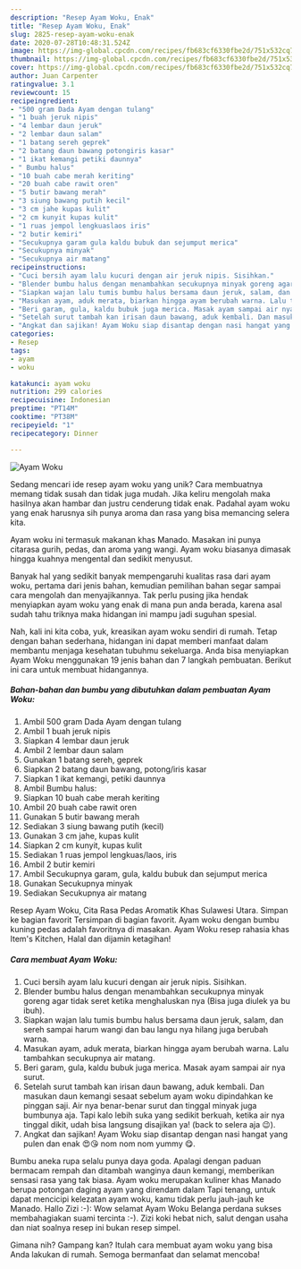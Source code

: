 ```yaml
---
description: "Resep Ayam Woku, Enak"
title: "Resep Ayam Woku, Enak"
slug: 2825-resep-ayam-woku-enak
date: 2020-07-28T10:48:31.524Z
image: https://img-global.cpcdn.com/recipes/fb683cf6330fbe2d/751x532cq70/ayam-woku-foto-resep-utama.jpg
thumbnail: https://img-global.cpcdn.com/recipes/fb683cf6330fbe2d/751x532cq70/ayam-woku-foto-resep-utama.jpg
cover: https://img-global.cpcdn.com/recipes/fb683cf6330fbe2d/751x532cq70/ayam-woku-foto-resep-utama.jpg
author: Juan Carpenter
ratingvalue: 3.1
reviewcount: 15
recipeingredient:
- "500 gram Dada Ayam dengan tulang"
- "1 buah jeruk nipis"
- "4 lembar daun jeruk"
- "2 lembar daun salam"
- "1 batang sereh geprek"
- "2 batang daun bawang potongiris kasar"
- "1 ikat kemangi petiki daunnya"
- " Bumbu halus"
- "10 buah cabe merah keriting"
- "20 buah cabe rawit oren"
- "5 butir bawang merah"
- "3 siung bawang putih kecil"
- "3 cm jahe kupas kulit"
- "2 cm kunyit kupas kulit"
- "1 ruas jempol lengkuaslaos iris"
- "2 butir kemiri"
- "Secukupnya garam gula kaldu bubuk dan sejumput merica"
- "Secukupnya minyak"
- "Secukupnya air matang"
recipeinstructions:
- "Cuci bersih ayam lalu kucuri dengan air jeruk nipis. Sisihkan."
- "Blender bumbu halus dengan menambahkan secukupnya minyak goreng agar tidak seret ketika menghaluskan nya (Bisa juga diulek ya bu ibuh)."
- "Siapkan wajan lalu tumis bumbu halus bersama daun jeruk, salam, dan sereh sampai harum wangi dan bau langu nya hilang juga berubah warna."
- "Masukan ayam, aduk merata, biarkan hingga ayam berubah warna. Lalu tambahkan secukupnya air matang."
- "Beri garam, gula, kaldu bubuk juga merica. Masak ayam sampai air nya surut."
- "Setelah surut tambah kan irisan daun bawang, aduk kembali. Dan masukan daun kemangi sesaat sebelum ayam woku dipindahkan ke pinggan saji. Air nya benar-benar surut dan tinggal minyak juga bumbunya aja. Tapi kalo lebih suka yang sedikit berkuah, ketika air nya tinggal dikit, udah bisa langsung disajikan ya! (back to selera aja 😉)."
- "Angkat dan sajikan! Ayam Woku siap disantap dengan nasi hangat yang pulen dan enak 😍😘 nom nom nom yummy 😋."
categories:
- Resep
tags:
- ayam
- woku

katakunci: ayam woku 
nutrition: 299 calories
recipecuisine: Indonesian
preptime: "PT14M"
cooktime: "PT38M"
recipeyield: "1"
recipecategory: Dinner

---
```



![Ayam Woku](https://img-global.cpcdn.com/recipes/fb683cf6330fbe2d/751x532cq70/ayam-woku-foto-resep-utama.jpg)

Sedang mencari ide resep ayam woku yang unik? Cara membuatnya memang tidak susah dan tidak juga mudah. Jika keliru mengolah maka hasilnya akan hambar dan justru cenderung tidak enak. Padahal ayam woku yang enak harusnya sih punya aroma dan rasa yang bisa memancing selera kita.

Ayam woku ini termasuk makanan khas Manado. Masakan ini punya citarasa gurih, pedas, dan aroma yang wangi. Ayam woku biasanya dimasak hingga kuahnya mengental dan sedikit menyusut.

Banyak hal yang sedikit banyak mempengaruhi kualitas rasa dari ayam woku, pertama dari jenis bahan, kemudian pemilihan bahan segar sampai cara mengolah dan menyajikannya. Tak perlu pusing jika hendak menyiapkan ayam woku yang enak di mana pun anda berada, karena asal sudah tahu triknya maka hidangan ini mampu jadi suguhan spesial.


Nah, kali ini kita coba, yuk, kreasikan ayam woku sendiri di rumah. Tetap dengan bahan sederhana, hidangan ini dapat memberi manfaat dalam membantu menjaga kesehatan tubuhmu sekeluarga. Anda bisa menyiapkan Ayam Woku menggunakan 19 jenis bahan dan 7 langkah pembuatan. Berikut ini cara untuk membuat hidangannya.

<!--inarticleads1-->

##### Bahan-bahan dan bumbu yang dibutuhkan dalam pembuatan Ayam Woku:

1. Ambil 500 gram Dada Ayam dengan tulang
1. Ambil 1 buah jeruk nipis
1. Siapkan 4 lembar daun jeruk
1. Ambil 2 lembar daun salam
1. Gunakan 1 batang sereh, geprek
1. Siapkan 2 batang daun bawang, potong/iris kasar
1. Siapkan 1 ikat kemangi, petiki daunnya
1. Ambil  Bumbu halus:
1. Siapkan 10 buah cabe merah keriting
1. Ambil 20 buah cabe rawit oren
1. Gunakan 5 butir bawang merah
1. Sediakan 3 siung bawang putih (kecil)
1. Gunakan 3 cm jahe, kupas kulit
1. Siapkan 2 cm kunyit, kupas kulit
1. Sediakan 1 ruas jempol lengkuas/laos, iris
1. Ambil 2 butir kemiri
1. Ambil Secukupnya garam, gula, kaldu bubuk dan sejumput merica
1. Gunakan Secukupnya minyak
1. Sediakan Secukupnya air matang


Resep Ayam Woku, Cita Rasa Pedas Aromatik Khas Sulawesi Utara. Simpan ke bagian favorit Tersimpan di bagian favorit. Ayam woku dengan bumbu kuning pedas adalah favoritnya di masakan. Ayam Woku resep rahasia khas Item&#39;s Kitchen, Halal dan dijamin ketagihan! 

<!--inarticleads2-->

##### Cara membuat Ayam Woku:

1. Cuci bersih ayam lalu kucuri dengan air jeruk nipis. Sisihkan.
1. Blender bumbu halus dengan menambahkan secukupnya minyak goreng agar tidak seret ketika menghaluskan nya (Bisa juga diulek ya bu ibuh).
1. Siapkan wajan lalu tumis bumbu halus bersama daun jeruk, salam, dan sereh sampai harum wangi dan bau langu nya hilang juga berubah warna.
1. Masukan ayam, aduk merata, biarkan hingga ayam berubah warna. Lalu tambahkan secukupnya air matang.
1. Beri garam, gula, kaldu bubuk juga merica. Masak ayam sampai air nya surut.
1. Setelah surut tambah kan irisan daun bawang, aduk kembali. Dan masukan daun kemangi sesaat sebelum ayam woku dipindahkan ke pinggan saji. Air nya benar-benar surut dan tinggal minyak juga bumbunya aja. Tapi kalo lebih suka yang sedikit berkuah, ketika air nya tinggal dikit, udah bisa langsung disajikan ya! (back to selera aja 😉).
1. Angkat dan sajikan! Ayam Woku siap disantap dengan nasi hangat yang pulen dan enak 😍😘 nom nom nom yummy 😋.


Bumbu aneka rupa selalu punya daya goda. Apalagi dengan paduan bermacam rempah dan ditambah wanginya daun kemangi, memberikan sensasi rasa yang tak biasa. Ayam woku merupakan kuliner khas Manado berupa potongan daging ayam yang direndam dalam Tapi tenang, untuk dapat mencicipi kelezatan ayam woku, kamu tidak perlu jauh-jauh ke Manado. Hallo Zizi :-): Wow selamat Ayam Woku Belanga perdana sukses membahagiakan suami tercinta :-). Zizi koki hebat nich, salut dengan usaha dan niat soalnya resep ini bukan resep simpel. 

Gimana nih? Gampang kan? Itulah cara membuat ayam woku yang bisa Anda lakukan di rumah. Semoga bermanfaat dan selamat mencoba!
